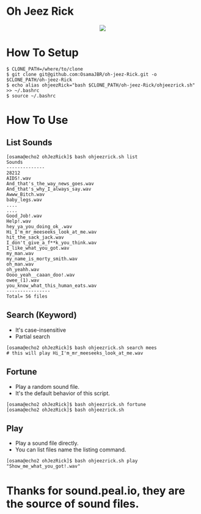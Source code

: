 # Oh Jeez Rick

<p align="center">
 <img src="logo.webp"/>
</p>

# How To Setup
```
$ CLONE_PATH=/where/to/clone
$ git clone git@github.com:OsamaJBR/oh-jeez-Rick.git -o $CLONE_PATH/oh-jeez-Rick
$ echo alias ohjeezRick="bash $CLONE_PATH/oh-jeez-Rick/ohjeezrick.sh" >> ~/.bashrc
$ source ~/.bashrc
```

# How To Use

## List Sounds
```
[osama@echo2 ohJezRick]$ bash ohjeezrick.sh list
Sounds 
--------------
28212
AIDS!.wav
And_that's_the_way_news_goes.wav
And_that's_why_I_always_say.wav
Awww_Bitch.wav
baby_legs.wav
....
....
Good_Job!.wav
Help!.wav
hey_ya_you_doing_ok_.wav
Hi_I'm_mr_meeseeks_look_at_me.wav
hit_the_sack_jack.wav
I_don't_give_a_f**k_you_think.wav
I_like_what_you_got.wav
my_man.wav
my_name_is_morty_smith.wav
oh_man.wav
oh_yeahh.wav
Oooo_yeah__caaan_doo!.wav
owee_(1).wav
you_know_what_this_human_eats.wav
----------------
Total= 56 files
```

## Search (Keyword)
* It's case-insensitive
* Partial search
```
[osama@echo2 ohJezRick]$ bash ohjeezrick.sh search mees
# this will play Hi_I'm_mr_meeseeks_look_at_me.wav
```
## Fortune
* Play a random sound file.
* It's the default behavior of this script.
```
[osama@echo2 ohJezRick]$ bash ohjeezrick.sh fortune
[osama@echo2 ohJezRick]$ bash ohjeezrick.sh
```

## Play
* Play a sound file directly.
* You can list files name the listing command.
```
[osama@echo2 ohJezRick]$ bash ohjeezrick.sh play "Show_me_what_you_got!.wav"
```

# Thanks for sound.peal.io, they are the source of sound files.
